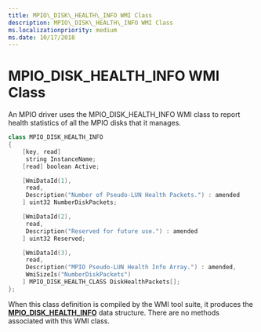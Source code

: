 ```yaml
---
title: MPIO\_DISK\_HEALTH\_INFO WMI Class
description: MPIO\_DISK\_HEALTH\_INFO WMI Class
ms.localizationpriority: medium
ms.date: 10/17/2018
---
```


# MPIO\_DISK\_HEALTH\_INFO WMI Class


An MPIO driver uses the MPIO\_DISK\_HEALTH\_INFO WMI class to report health statistics of all the MPIO disks that it manages.

```cpp
class MPIO_DISK_HEALTH_INFO
{
    [key, read]
     string InstanceName;
    [read] boolean Active;

    [WmiDataId(1),
     read,
     Description("Number of Pseudo-LUN Health Packets.") : amended
    ] uint32 NumberDiskPackets;

    [WmiDataId(2),
     read,
     Description("Reserved for future use.") : amended
    ] uint32 Reserved;

    [WmiDataId(3),
     read,
     Description("MPIO Pseudo-LUN Health Info Array.") : amended,
     WmiSizeIs("NumberDiskPackets")
    ] MPIO_DISK_HEALTH_CLASS DiskHealthPackets[];
};
```

When this class definition is compiled by the WMI tool suite, it produces the [**MPIO\_DISK\_HEALTH\_INFO**](/windows-hardware/drivers/ddi/mpiowmi/ns-mpiowmi-_mpio_disk_health_info) data structure. There are no methods associated with this WMI class.

 

